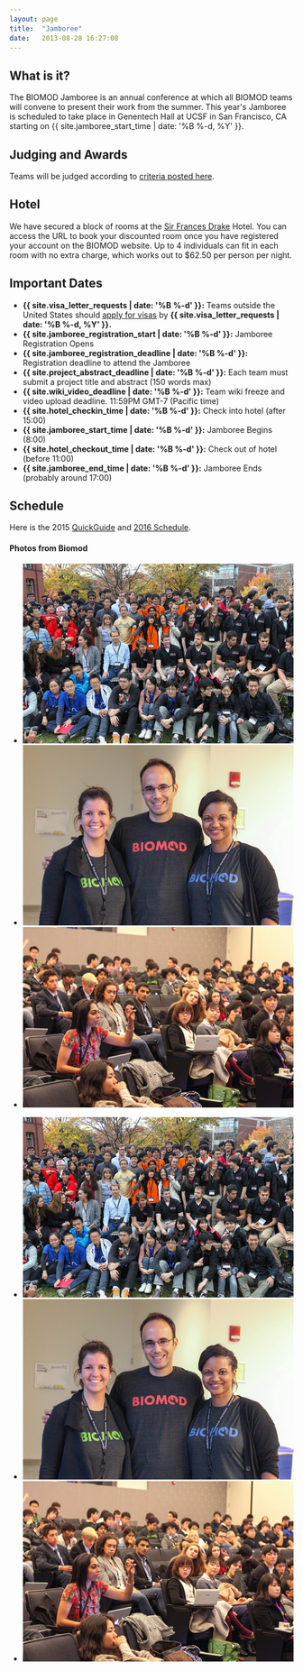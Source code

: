 ```yaml
---
layout: page
title:  "Jamboree"
date:   2013-08-28 16:27:08
---
```



## What is it?

The BIOMOD Jamboree is an annual conference at which all BIOMOD teams will convene to present their work from the summer. This year's Jamboree is scheduled to take place in Genentech Hall at UCSF in San Francisco, CA starting on {{ site.jamboree_start_time | date: '%B %-d, %Y' }}.

## Judging and Awards

Teams will be judged according to [criteria posted here](/judging).

## Hotel

We have secured a block of rooms at the [Sir Frances Drake](http://www.sirfrancisdrake.com/) Hotel. You can access the URL to book your discounted room once you have registered your account on the BIOMOD website. Up to 4 individuals can fit in each room with no extra charge, which works out to $62.50 per person per night.


## Important Dates

- **{{ site.visa_letter_requests | date: '%B %-d' }}:** Teams outside the United States should [apply for visas](visa-information) by **{{ site.visa_letter_requests | date: '%B %-d, %Y' }}.**
- **{{ site.jamboree_registration_start | date: '%B %-d' }}:** Jamboree Registration Opens
- **{{ site.jamboree_registration_deadline | date: '%B %-d' }}:** Registration deadline to attend the Jamboree
- **{{ site.project_abstract_deadline | date: '%B %-d' }}:** Each team must submit a project title and abstract (150 words max)
- **{{ site.wiki_video_deadline | date: '%B %-d' }}:** Team wiki freeze and video upload deadline. 11:59PM GMT-7 (Pacific time)
- **{{ site.hotel_checkin_time | date: '%B %-d' }}:** Check into hotel (after 15:00)
- **{{ site.jamboree_start_time | date: '%B %-d' }}:** Jamboree Begins (8:00)
- **{{ site.hotel_checkout_time | date: '%B %-d' }}:** Check out of hotel (before 11:00)
- **{{ site.jamboree_end_time | date: '%B %-d' }}:** Jamboree Ends (probably around 17:00)

## Schedule

Here is the 2015 [QuickGuide](./BIOMOD2016-QuickGuide.pdf) and [2016 Schedule](./BIOMOD2016-Schedule.pdf).

<div class="main">
<div class="row">

<h4 id="latest-photos">Photos from Biomod</h2>
<div id="photos" class="flexslider">
	<ul class="slides">
		<li><img src="/assets/images/photos/8165661478_b9d70fb1f6.jpg" /></li>
		<li><img src="/assets/images/photos/8165610433_a40a164810.jpg" /></li>
		<li><img src="/assets/images/photos/8165655658_10c6eafbc2.jpg" /></li>
	</ul>
</div>
<div id="photos-nav" class="flexslider">
	<ul class="slides">
		<li><img src="/assets/images/photos/8165661478_b9d70fb1f6.jpg" /></li>
		<li><img src="/assets/images/photos/8165610433_a40a164810.jpg" /></li>
		<li><img src="/assets/images/photos/8165655658_10c6eafbc2.jpg" /></li>
	</ul>
</div>

</div>
</div>
